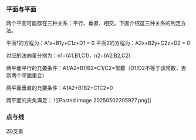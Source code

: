 ### 平面与平面
两个平面可能存在三种关系：平行、垂直、相交。下面介绍这三种关系的判定方法。
 
平面1的方程为：A1x+B1y+C1z+D1 = 0
平面2的方程为：A2x+B2y+C2z+D2 = 0

对应的法向量分别为：n1=(A1,B1,C1)，n2=(A2,B2,C2)

两平面平行的充要条件：A1/A2=B1/B2=C1/C2=常数（D1/D2不等于该常数，否则两个平面重合）

两平面垂直的充要条件：A1A2+B1B2+C1C2=0

两平面的夹角满足：
![[Pasted image 20250502205927.png]]

### 点与线
2D叉乘
